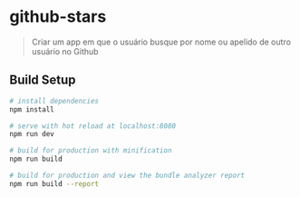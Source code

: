 # github-stars

> Criar um app em que o usuário busque por nome ou apelido de outro usuário no Github

## Build Setup

``` bash
# install dependencies
npm install

# serve with hot reload at localhost:8080
npm run dev

# build for production with minification
npm run build

# build for production and view the bundle analyzer report
npm run build --report
```
